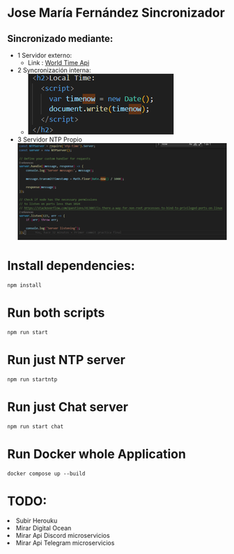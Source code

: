 # Jose María Fernández  Sincronizador
## Sincronizado mediante:
 - 1 Servidor externo:
    - Link : [World Time Api](http://worldtimeapi.org/api/timezone/Europe/Madrid)
 - 2 Syncronización interna:
   - <img src="/Images/image.png">
 - 3 Servidor NTP Propio
   <img src="/Images/NTPSERVER.png">

# Install dependencies:
````
npm install
````
# Run both scripts
````
npm run start
````
# Run just NTP server
````
npm run startntp
````
# Run just Chat server
````
npm run start chat
````
# Run Docker whole Application
````
docker compose up --build
````


# TODO:
<li>
Subir Herouku
</li>
<li>
Mirar Digital Ocean
<li>
Mirar Api Discord microservicios
</li>
<li>
Mirar Api Telegram microservicios
</li>

